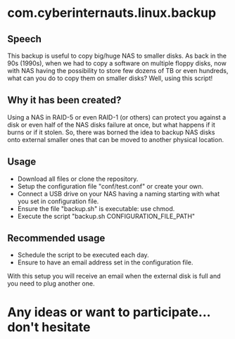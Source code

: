 # com.cyberinternauts.linux.backup

## Speech
This backup is useful to copy big/huge NAS to smaller disks. As back in the 90s (1990s), when we had to copy a software on multiple floppy disks, now with NAS having the possibility to store few dozens of TB or even hundreds, what can you do to copy them on smaller disks? Well, using this script!

## Why it has been created?
Using a NAS in RAID-5 or even RAID-1 (or others) can protect you against a disk or even half of the NAS disks failure at once, but what happens if it burns or if it stolen. So, there was borned the idea to backup NAS disks onto external smaller ones that can be moved to another physical location.

## Usage
- Download all files or clone the repository.
- Setup the configuration file "conf/test.conf" or create your own.
- Connect a USB drive on your NAS having a naming starting with what you set in configuration file.
- Ensure the file "backup.sh" is executable: use chmod.
- Execute the script "backup.sh CONFIGURATION_FILE_PATH"

## Recommended usage
- Schedule the script to be executed each day.
- Ensure to have an email address set in the configuration file.

With this setup you will receive an email when the external disk is full and you need to plug another one.

# Any ideas or want to participate... don't hesitate
